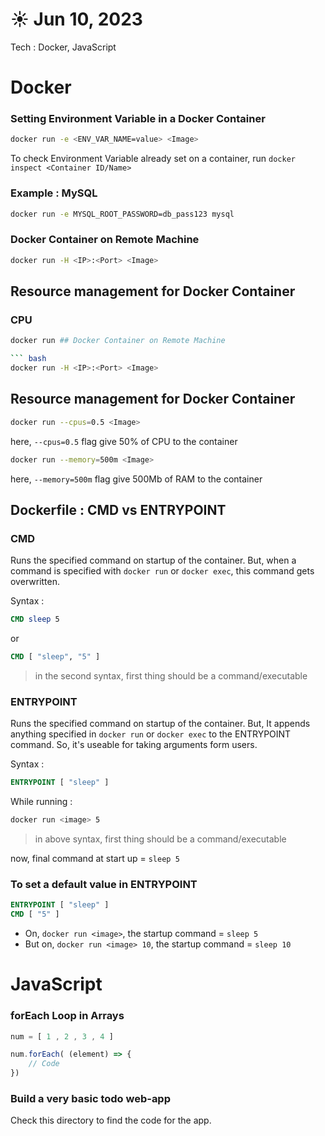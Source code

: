 # ☀️ Jun 10, 2023
Tech : Docker, JavaScript

# Docker

### Setting Environment Variable in a Docker Container

``` bash
docker run -e <ENV_VAR_NAME=value> <Image>
```

To check Environment Variable already set on a container, run 
`docker inspect <Container ID/Name>`

### Example : MySQL 

``` bash
docker run -e MYSQL_ROOT_PASSWORD=db_pass123 mysql
```

### Docker Container on Remote Machine

``` bash
docker run -H <IP>:<Port> <Image>
```

## Resource management for Docker Container

### CPU 
``` bash
docker run ## Docker Container on Remote Machine

``` bash
docker run -H <IP>:<Port> <Image>
```

## Resource management for Docker Container


``` bash
docker run --cpus=0.5 <Image>
```

here, `--cpus=0.5` flag give 50% of CPU to the container

``` bash
docker run --memory=500m <Image>
```
here, `--memory=500m` flag give 500Mb of RAM to the container

## Dockerfile : CMD vs ENTRYPOINT

### CMD
Runs the specified command on startup of the container. But, when a command is specified with `docker run` or `docker exec`, this command gets overwritten.

Syntax :
``` dockerfile
CMD sleep 5
```
or
``` dockerfile
CMD [ "sleep", "5" ]
```
> in the second syntax, first thing should be a command/executable

### ENTRYPOINT
Runs the specified command on startup of the container. But, It appends anything specified in `docker run` or `docker exec` to the ENTRYPOINT command. So, it's useable for taking arguments form users.

Syntax :

``` dockerfile
ENTRYPOINT [ "sleep" ]
```

While running :
``` bash
docker run <image> 5
```
> in above syntax, first thing should be a command/executable

now, final command at start up = `sleep 5`

### To set a default value in ENTRYPOINT

``` dockerfile
ENTRYPOINT [ "sleep" ]
CMD [ "5" ]
```

- On, `docker run <image>`, the startup command = `sleep 5`
- But on, `docker run <image> 10`, the startup command = `sleep 10`



# JavaScript

### forEach Loop in Arrays

``` js
num = [ 1 , 2 , 3 , 4 ]

num.forEach( (element) => {
    // Code
})
```

### Build a very basic todo web-app
Check this directory to find the code for the app.